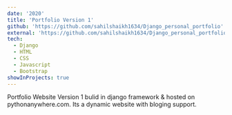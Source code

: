 ```yaml
---
date: '2020'
title: 'Portfolio Version 1'
github: 'https://github.com/sahilshaikh1634/Django_personal_portfolio'
external: 'https://github.com/sahilshaikh1634/Django_personal_portfolio'
tech:
  - Django
  - HTML
  - CSS
  - Javascript
  - Bootstrap
showInProjects: true
---
```


Portfolio Website Version 1 bulid in django framework & hosted on pythonanywhere.com. Its a dynamic website with bloging support.